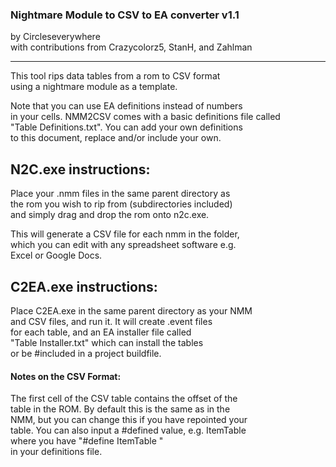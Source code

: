 ### Nightmare Module to CSV to EA converter v1.1  
by Circleseverywhere  
with contributions from Crazycolorz5, StanH, and Zahlman

---

This tool rips data tables from a rom to CSV format  
using a nightmare module as a template.

Note that you can use EA definitions instead of numbers  
in your cells. NMM2CSV comes with a basic definitions file called  
"Table Definitions.txt". You can add your own definitions  
to this document, replace and/or include your own.  

## N2C.exe instructions:
Place your .nmm files in the same parent directory as  
the rom you wish to rip from (subdirectories included)  
and simply drag and drop the rom onto n2c.exe.  

This will generate a CSV file for each nmm in the folder,  
which you can edit with any spreadsheet software e.g.  
Excel or Google Docs.  

## C2EA.exe instructions:
Place C2EA.exe in the same parent directory as your NMM  
and CSV files, and run it. It will create .event files  
for each table, and an EA installer file called  
"Table Installer.txt" which can install the tables  
or be #included in a project buildfile.

#### Notes on the CSV Format:
The first cell of the CSV table contains the offset of the  
table in the ROM. By default this is the same as in the  
NMM, but you can change this if you have repointed your  
table. You can also input a #defined value, e.g. ItemTable  
where you have "#define ItemTable <offset of the new item table>"  
in your definitions file.
